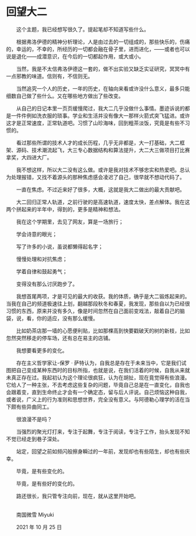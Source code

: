 # 回望大二

　　这个主题，我已经想写很久了。提起笔却不知道写些什么。

　　根据弗洛伊德的精神分析理论，人是由过去的一切组成的，那些快乐的，伤痛的，幸运的，不幸的，所经历的一切都会融在骨子里，进而进化，——或者也可以说是退化——成潜意识，在今后的一切都起作用，或大或小。

　　当然，我是不太信弗洛伊德这一套的，做不出实验又缺乏实证研究，冥冥中有一点邪教的味道。信则有，不信则无。

　　当然追究一个人的历史，一年的历史，在轴向来看或许没什么意义，最多只能细数自己做了些什么。又在哪些地方做出了些改变。

　　从自己的日记本里一页页缓慢爬过，我大二几乎没做什么事情。墨迹诉说的都是一件件例如洗衣服的琐事。学业和生活并没有像大一那样火箭式突飞猛进。或许这才是正常速度，正常轨道吧。习惯了山珍海味，回到粗茶淡饭，究竟是有些不习惯的。

　　看过那些所谓的技术人才的成长历程，几乎无非都是，大一打基础，大二框架、源码、技术潮流起飞，大三专心数据结构和算法提升，大二大三做项目打比赛拿奖，大四进大厂。

　　我不想这样，所以大二没有这么做。或许是我对技术不够忠实和热爱吧。总认为处理报错，又找不着源头的那种焦虑感会凌迟了自己，很早就不想动代码了。

　　一直在焦虑。不过近来好了很多，大概，这就是我大二做出的最大贡献吧。

　　大二回归正常人轨道，之前行驶的是高速轨道，速度太快，差点解体。我在这两个拼起来的半年中，得到的，更多是精神和想法。

　　我在这个学期里，去见了网友，算是一场旅行；

　　学会诗意的眼光；

　　写了许多的小说，虽说都懒得起名字；

　　慢慢处理和对抗焦虑；

　　学着自律和鼓起勇气；

　　变得没有那么讨厌跑步了。

　　我想首尾两项，才是可见的最大的收获。我的体质，确乎是大二锻炼起来的。当我在自己的频道极速往上划，翻越那段秋冬和春夏，我发现，那些自以为已经很习惯的东西，原来并没有多久，像是时间忽然在自己面前变戏法，敲着自己的脑袋，说，看，你的适应，没有那么缓慢。

　　比如奶茶店那一墙的心愿便利贴，比如那棵高到快要戳破天的树的新枝，比如忽然突然移走的停车场，还有总在易主的店铺。

　　我想要看更多的变化。

　　存在主义哲学家让\-保罗 · 萨特认为，自我总是存在于未来当中，它是我们试图把自己变成某种东西时的目标所指，也就是说，在我们活着的时候，自我从来就未真正存在过。我起初认为这个理论很疯狂，认为在胡扯，现在竟觉得有些浪漫。它给人了一种主张，不去考虑这些复杂的问题，毕竟自己总是在一直变化，自我也会跟着变，直到生命终止才会有一个确定态，留与后人评说。自己烦恼这种自我，或者说，广义上的行为准则和思想世界，完全没有意义。与阿德勒心理学的活在当下颇有些异曲同工。

　　很浪漫不是吗？

　　当强烈的聚光灯打来，专注于起舞，专注于阅读，专注于工作，抬头发现不知不觉已经走到巷子深处。

　　站定，回望之前如频闪般擦身瞬过的一年前，发现却也有些陌生，却也有些庆幸。

　　毕竟，是有些变化的。

　　毕竟，是有些好的变化的。

　　路还很长，我只管专注向前，现在，就从这里开始吧。



<br>　　南国微雪 Miyuki

　　2021 年 10 月 25 日

